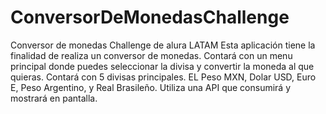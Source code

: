 # ConversorDeMonedasChallenge
<p>
Conversor de monedas Challenge de alura LATAM
Esta aplicación tiene la finalidad de realiza un conversor de monedas.
Contará con un menu principal donde puedes seleccionar la divisa y convertir la moneda al que quieras. 
Contará con 5 divisas principales. 
EL Peso MXN, Dolar USD, Euro E, Peso Argentino, y Real Brasileño. 
Utiliza una API que consumirá y mostrará en pantalla.  
</p>
